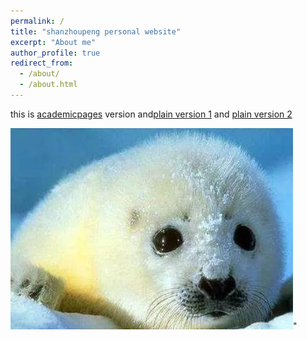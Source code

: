```yaml
---
permalink: /
title: "shanzhoupeng personal website"
excerpt: "About me"
author_profile: true
redirect_from: 
  - /about/
  - /about.html
---
```

<!-- this is my [CV](http://shanzhoupeng.github.io/files/paper1.pdf) -->

this is [academicpages](http://academicpages.github.io) version and[plain version 1](https://shanzhoupeng.github.io/shanzhoupeng_static/) and [plain version 2](https://shanzhoupeng.github.io/plain-personal-site/)

<img src='/images/cute%20seal.jpg'>"